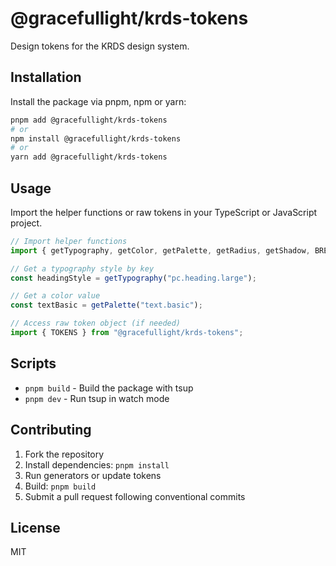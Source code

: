 # @gracefullight/krds-tokens

Design tokens for the KRDS design system.

## Installation

Install the package via pnpm, npm or yarn:

```bash
pnpm add @gracefullight/krds-tokens
# or
npm install @gracefullight/krds-tokens
# or
yarn add @gracefullight/krds-tokens
```

## Usage

Import the helper functions or raw tokens in your TypeScript or JavaScript project.

```typescript
// Import helper functions
import { getTypography, getColor, getPalette, getRadius, getShadow, BREAKPOINTS } from "@gracefullight/krds-tokens";

// Get a typography style by key
const headingStyle = getTypography("pc.heading.large");

// Get a color value
const textBasic = getPalette("text.basic");

// Access raw token object (if needed)
import { TOKENS } from "@gracefullight/krds-tokens";
```

## Scripts

- `pnpm build` - Build the package with tsup
- `pnpm dev` - Run tsup in watch mode

## Contributing

1. Fork the repository
2. Install dependencies: `pnpm install`
3. Run generators or update tokens
4. Build: `pnpm build`
5. Submit a pull request following conventional commits

## License

MIT
